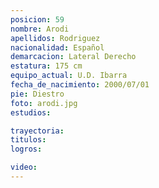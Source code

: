 ```yaml
---
posicion: 59
nombre: Arodi 
apellidos: Rodriguez
nacionalidad: Español
demarcacion: Lateral Derecho
estatura: 175 cm
equipo_actual: U.D. Ibarra
fecha_de_nacimiento: 2000/07/01
pie: Diestro
foto: arodi.jpg
estudios:

trayectoria: 
titulos:
logros:

video:
---
```

